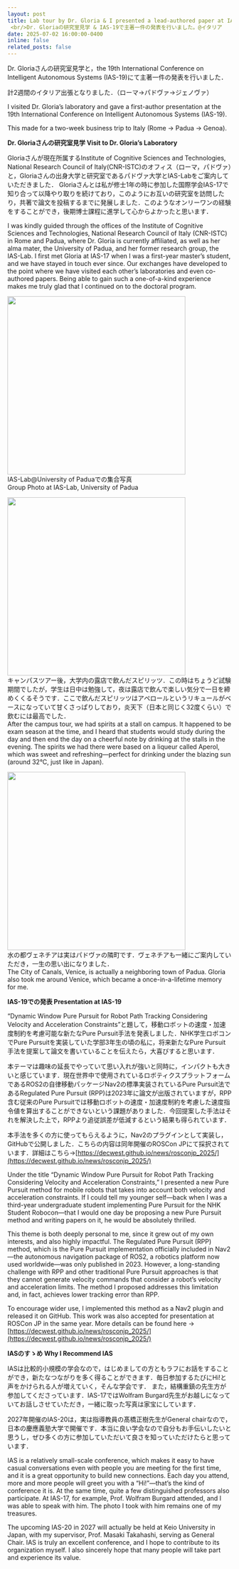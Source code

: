 ```yaml
---
layout: post
title: Lab tour by Dr. Gloria & I presented a lead-authored paper at IAS-19! @ Italy
 <br/>Dr. Gloriaの研究室見学 & IAS-19で主著一件の発表を行いました。@イタリア
date: 2025-07-02 16:00:00-0400
inline: false
related_posts: false
---
```


Dr. Gloriaさんの研究室見学と，the 19th International Conference on Intelligent Autonomous Systems (IAS-19)にて主著一件の発表を行いました．

計2週間のイタリア出張となりました．（ローマ→パドヴァ→ジェノヴァ）

I visited Dr. Gloria’s laboratory and gave a first-author presentation at the 19th International Conference on Intelligent Autonomous Systems (IAS-19).

This made for a two-week business trip to Italy (Rome → Padua → Genoa).

**Dr. Gloriaさんの研究室見学 Visit to Dr. Gloria’s Laboratory**

Gloriaさんが現在所属するInstitute of Cognitive Sciences and Technologies, National Research Council of Italy(CNR-ISTC)のオフィス（ローマ，パドヴァ）と，Gloriaさんの出身大学と研究室であるパドヴァ大学とIAS-Labをご案内していただきました．
Gloriaさんとは私が修士1年の時に参加した国際学会IAS-17で知り合って以降やり取りを続けており，このようにお互いの研究室を訪問したり，共著で論文を投稿するまでに発展しました．このようなオンリーワンの経験をすることができ，後期博士課程に進学して心からよかったと思います．

I was kindly guided through the offices of the Institute of Cognitive Sciences and Technologies, National Research Council of Italy (CNR-ISTC) in Rome and Padua, where Dr. Gloria is currently affiliated, as well as her alma mater, the University of Padua, and her former research group, the IAS-Lab.
I first met Gloria at IAS-17 when I was a first-year master’s student, and we have stayed in touch ever since. Our exchanges have developed to the point where we have visited each other’s laboratories and even co-authored papers. Being able to gain such a one-of-a-kind experience makes me truly glad that I continued on to the doctoral program.

<img src='../../assets/img/news/unipd.jpg' width="400"><br>
IAS-Lab@University of Paduaでの集合写真<br>
Group Photo at IAS-Lab, University of Padua

<img src='../../assets/img/news/aperol.jpg' width="400"><br>
キャンパスツアー後，大学内の露店で飲んだスピリッツ．この時はちょうど試験期間でしたが，学生は日中は勉強して，夜は露店で飲んで楽しい気分で一日を締めくくるそうです．ここで飲んだスピリッツはアペロールというリキュールがベースになっていて甘くさっぱりしており，炎天下（日本と同じく32度くらい）で飲むには最高でした．<br>
After the campus tour, we had spirits at a stall on campus. It happened to be exam season at the time, and I heard that students would study during the day and then end the day on a cheerful note by drinking at the stalls in the evening. The spirits we had there were based on a liqueur called Aperol, which was sweet and refreshing—perfect for drinking under the blazing sun (around 32°C, just like in Japan).

<img src='../../assets/img/news/venetia.jpg' width="400"><br>
水の都ヴェネチアは実はパドヴァの隣町です．ヴェネチアも一緒にご案内していただき，一生の思い出になりました．<br>
The City of Canals, Venice, is actually a neighboring town of Padua. Gloria also took me around Venice, which became a once-in-a-lifetime memory for me.

**IAS-19での発表 Presentation at IAS-19**

“Dynamic Window Pure Pursuit for Robot Path Tracking Considering Velocity and Acceleration Constraints”と題して，移動ロボットの速度・加速度制約を考慮可能な新たなPure Pursuit手法を発表しました．NHK学生ロボコンでPure Pursuitを実装していた学部3年生の頃の私に，将来新たなPure Pursuit手法を提案して論文を書いていることを伝えたら，大喜びすると思います．

本テーマは趣味の延長でやっていて思い入れが強いと同時に，インパクトも大きいと感じています．現在世界中で使用されているロボティクスプラットフォームであるROS2の自律移動パッケージNav2の標準実装されているPure Pursuit法であるRegulated Pure Pursuit (RPP)は2023年に論文が出版されていますが，RPP含む従来のPure Pursuitでは移動ロボットの速度・加速度制約を考慮した速度指令値を算出することができないという課題がありました．今回提案した手法はそれを解決した上で，RPPより追従誤差が低減するという結果も得られています．

本手法を多くの方に使ってもらえるように，Nav2のプラグインとして実装し，GitHubで公開しました．こちらの内容は同年開催のROSCon JPにて採択されています．詳細はこちら→[https://decwest.github.io/news/rosconjp_2025/](https://decwest.github.io/news/rosconjp_2025/)

Under the title “Dynamic Window Pure Pursuit for Robot Path Tracking Considering Velocity and Acceleration Constraints,” I presented a new Pure Pursuit method for mobile robots that takes into account both velocity and acceleration constraints.
If I could tell my younger self—back when I was a third-year undergraduate student implementing Pure Pursuit for the NHK Student Robocon—that I would one day be proposing a new Pure Pursuit method and writing papers on it, he would be absolutely thrilled.

This theme is both deeply personal to me, since it grew out of my own interests, and also highly impactful. The Regulated Pure Pursuit (RPP) method, which is the Pure Pursuit implementation officially included in Nav2—the autonomous navigation package of ROS2, a robotics platform now used worldwide—was only published in 2023. However, a long-standing challenge with RPP and other traditional Pure Pursuit approaches is that they cannot generate velocity commands that consider a robot’s velocity and acceleration limits. The method I proposed addresses this limitation and, in fact, achieves lower tracking error than RPP.

To encourage wider use, I implemented this method as a Nav2 plugin and released it on GitHub. This work was also accepted for presentation at ROSCon JP in the same year. More details can be found here → [https://decwest.github.io/news/rosconjp_2025/](https://decwest.github.io/news/rosconjp_2025/)

**IASのすゝめ Why I Recommend IAS**

IASは比較的小規模の学会なので，はじめましての方ともラフにお話をすることができ，新たなつながりを多く得ることができます．毎日参加するたびにHi!と声をかけられる人が増えていく，そんな学会です．
また，結構重鎮の先生方が参加してくださっています．IAS-17ではWolfram Burgard先生がお越しになっていてお話しさせていただき，一緒に取った写真は家宝にしています．

2027年開催のIAS-20は，実は指導教員の髙橋正樹先生がGeneral chairなので，日本の慶應義塾大学で開催です．本当に良い学会なので自分もお手伝いしたいと思うし，ぜひ多くの方に参加していただいて良さを知っていただけたらと思っています．

IAS is a relatively small-scale conference, which makes it easy to have casual conversations even with people you are meeting for the first time, and it is a great opportunity to build new connections. Each day you attend, more and more people will greet you with a “Hi!”—that’s the kind of conference it is.
At the same time, quite a few distinguished professors also participate. At IAS-17, for example, Prof. Wolfram Burgard attended, and I was able to speak with him. The photo I took with him remains one of my treasures.

The upcoming IAS-20 in 2027 will actually be held at Keio University in Japan, with my supervisor, Prof. Masaki Takahashi, serving as General Chair. IAS is truly an excellent conference, and I hope to contribute to its organization myself. I also sincerely hope that many people will take part and experience its value.

